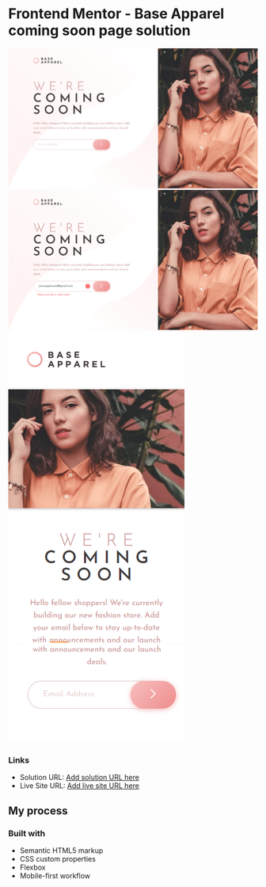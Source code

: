 # Frontend Mentor - Base Apparel coming soon page solution

![](./screenshots/desktop.PNG)
![](./screenshots/desktop-active-status.PNG)
![](./screenshots/mobile1.PNG)
![](./screenshots/mobile2.PNG)

### Links

- Solution URL: [Add solution URL here](https://your-solution-url.com)
- Live Site URL: [Add live site URL here](https://your-live-site-url.com)

## My process

### Built with

- Semantic HTML5 markup
- CSS custom properties
- Flexbox
- Mobile-first workflow


